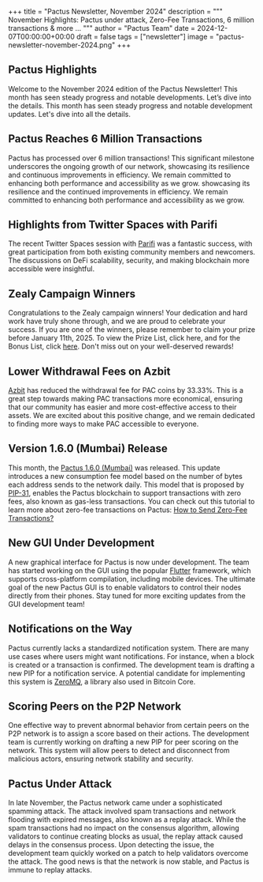 +++
title = "Pactus Newsletter, November 2024"
description = """
November Highlights: Pactus under attack, Zero-Fee Transactions, 6 million transactions & more ...
"""
author = "Pactus Team"
date = 2024-12-07T00:00:00+00:00
draft = false
tags = ["newsletter"]
image = "pactus-newsletter-november-2024.png"
+++

## Pactus Highlights

Welcome to the November 2024 edition of the Pactus Newsletter!
This month has seen steady progress and notable developments.
Let’s dive into the details.
This month has seen steady progress and notable development updates.
Let's dive into all the details.

## Pactus Reaches 6 Million Transactions

Pactus has processed over 6 million transactions!
This significant milestone underscores the ongoing growth of our network,
showcasing its resilience and continuous improvements in efficiency.
We remain committed to enhancing both performance and accessibility as we grow.
showcasing its resilience and the continued improvements in efficiency.
We remain committed to enhancing both performance and accessibility as we grow.

## Highlights from Twitter Spaces with Parifi

The recent Twitter Spaces session with [Parifi](https://x.com/0xParifi) was a fantastic success,
with great participation from both existing community members and newcomers.
The discussions on DeFi scalability, security, and making blockchain more accessible were insightful.

## Zealy Campaign Winners

Congratulations to the Zealy campaign winners!
Your dedication and hard work have truly shone through, and we are proud to celebrate your success.
If you are one of the winners, please remember to claim your prize before January 11th, 2025.
To view the Prize List, click here, and for the Bonus List, click
[here](https://docs.google.com/spreadsheets/d/1QntkwUv-eoCB2Log_SAcBSFOKEQL38YlqZvQAzdgvz0).
Don't miss out on your well-deserved rewards!

## Lower Withdrawal Fees on Azbit

[Azbit](https://azbit.com/) has reduced the withdrawal fee for PAC coins by 33.33%.
This is a great step towards making PAC transactions more economical,
ensuring that our community has easier and more cost-effective access to their assets.
We are excited about this positive change,
and we remain dedicated to finding more ways to make PAC accessible to everyone.

## Version 1.6.0 (Mumbai) Release

This month, the [Pactus 1.6.0 (Mumbai)](https://pactus.org/2024/11/14/pactus-1.6.0-mumbai-released/) was released.
This update introduces a new consumption fee model based on the number of bytes each address sends to the network daily.
This model that is proposed by [PIP-31](https://pips.pactus.org/PIPs/pip-31),
enables the Pactus blockchain to support transactions with zero fees, also known as gas-less transactions.
You can check out this tutorial to learn more about zero-fee transactions on Pactus:
[How to Send Zero-Fee Transactions?](https://docs.pactus.org/tutorials/zero-fee-transactios/)

## New GUI Under Development

A new graphical interface for Pactus is now under development.
The team has started working on the GUI using the popular [Flutter](https://flutter.dev/) framework,
which supports cross-platform compilation, including mobile devices.
The ultimate goal of the new Pactus GUI is to enable validators to control their nodes directly from their phones.
Stay tuned for more exciting updates from the GUI development team!

## Notifications on the Way

Pactus currently lacks a standardized notification system.
There are many use cases where users might want notifications.
For instance, when a block is created or a transaction is confirmed.
The development team is drafting a new PIP for a notification service.
A potential candidate for implementing this system is
[ZeroMQ](https://github.com/bitcoin/bitcoin/blob/master/doc/zmq.md), a library also used in Bitcoin Core.

## Scoring Peers on the P2P Network

One effective way to prevent abnormal behavior from certain peers on the P2P network is
to assign a score based on their actions.
The development team is currently working on drafting a new PIP for peer scoring on the network.
This system will allow peers to detect and disconnect from malicious actors, ensuring network stability and security.

## Pactus Under Attack

In late November, the Pactus network came under a sophisticated spamming attack.
The attack involved spam transactions and network flooding with expired messages,
also known as a replay attack.
While the spam transactions had no impact on the consensus algorithm,
allowing validators to continue creating blocks as usual, the replay attack caused delays in the consensus process.
Upon detecting the issue, the development team quickly worked on a patch to help validators overcome the attack.
The good news is that the network is now stable, and Pactus is immune to replay attacks.
